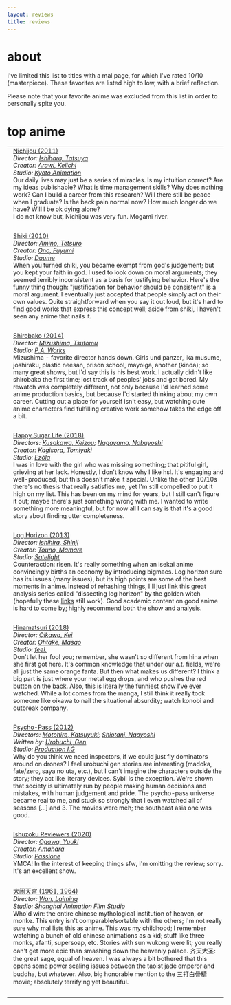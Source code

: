 ```yaml
---
layout: reviews
title: reviews
---
```



# about

<!-- Is atla an anime? invincible? bojack horseman? adventure time? arknights? muse dash? <a href='https://steamcommunity.com/workshop/filedetails/?id=756755380'>ck2</a>? -->

I've limited this list to titles with a mal page, for which I've rated 10/10 (masterpiece).  These favorites are listed high to low, with a brief reflection.

<!-- Entries ending with (\*) indicate that I'm incredibly dissatisfied with what I've written, but don't have time to do the show justice. -->

Please note that your favorite anime was excluded from this list in order to personally spite you.


# top anime

<style>
.pad_show_thumbs {
    /*top right bottom left*/
    padding: 0em 0em 2em 0em;
}
.pad_reviews {
    /*top right bottom left*/
    padding: 0em 0em 2em 1em;
    width: 100%;
}
</style>
<table cellspacing='0' cellpadding='0' border='0'>
<tbody>
<tr>
    <td class=pad_show_thumbs>
        <img src='/assets/img/shows/nichijou.webp' class='thumbnail-big'>
    </td>
    <td class=pad_reviews>
        <a href='https://myanimelist.net/anime/10165/Nichijou' class=darktext>Nichijou (2011)</a>
        <br>
        <i class=darktext>
            Director: <a href='https://myanimelist.net/people/5055/Tatsuya_Ishihara'>Ishihara, Tatsuya</a>
            <br>
            Creator: <a href='https://myanimelist.net/people/3504/Keiichi_Arawi'>Arawi, Keiichi</a>
            <br>
            Studio: <a href='https://myanimelist.net/anime/producer/2/Kyoto_Animation'>Kyoto Animation</a>
        </i>
        <br>
        <label class=darktext>
            Our daily lives may just be a series of miracles.
        </label>
        <!-- <br> -->
        Is my intuition correct?  Are my ideas publishable?
        What is time management skills?
        Why does nothing work?
        Can I build a career from this research?
        Will there still be peace when I graduate?
        Is the back pain normal now?
        How much longer do we have?
        Will I be ok dying alone?
        <br>
        I do not know but, Nichijou was very fun.  Mogami river.
    </td>
</tr>
<tr>
    <td class=pad_show_thumbs>
        <img src='/assets/img/shows/shiki.webp' class='thumbnail-big'>
    </td>
    <td class=pad_reviews>
        <a href='https://myanimelist.net/anime/7724/Shiki' class=darktext>Shiki (2010)</a>
        <br>
        <i class=darktext>
            Director: <a href='https://myanimelist.net/people/9826/Tetsuro_Amino'>Amino, Tetsuro</a>
            <br>
            Creator: <a href='https://myanimelist.net/people/2723/Fuyumi_Ono'>Ono, Fuyumi</a>
            <br>
            Studio: <a href='https://myanimelist.net/anime/producer/39/Daume'>Daume</a>
        </i>
        <br>
        <label class=darktext>
            When you turned shiki, you became exempt from god's judgement; but you kept your faith in god.
        </label>
        <!-- <br> -->
        I used to look down on moral arguments; they seemed terribly inconsistent as a basis for justifying behavior.  Here's the funny thing though: "justification for behavior should be consistent" is a moral argument.  I eventually just accepted that people simply act on their own values.  Quite straightforward when you say it out loud, but it's hard to find good works that express this concept well; aside from shiki, I haven't seen any anime that nails it. <!-- <br>* -->
    </td>
</tr>
<tr>
    <td class=pad_show_thumbs>
        <img src='/assets/img/shows/shirobako.webp' class='thumbnail-big'>
    </td>
    <td class=pad_reviews>
        <a href='https://myanimelist.net/anime/25835/Shirobako' class=darktext>Shirobako (2014)</a>
        <br>
        <i class=darktext>
            Director: <a href='https://myanimelist.net/people/9552/Tsutomu_Mizushima'>Mizushima, Tsutomu</a>
            <br>
            Studio: <a href='https://myanimelist.net/anime/producer/132/PA_Works'>P.A. Works</a>
        </i>
        <br>
        <label class=darktext>
            Mizushima - favorite director hands down.
        </label>
        <!-- <br> -->
        Girls und panzer, ika musume, joshiraku, plastic neesan, prison school, mayoiga, another (kinda); so many great shows, but I'd say this is his best work.  I actually didn't like shirobako the first time; lost track of peoples' jobs and got bored.  My rewatch was completely different, not only because I'd learned some anime production basics, but because I'd started thinking about my own career.  Cutting out a place for yourself isn't easy, but watching cute anime characters find fulfilling creative work somehow takes the edge off a bit. <!-- <br>* -->
    </td>
</tr>
<tr>
    <td class=pad_show_thumbs>
        <img src='/assets/img/shows/happy_sugar_life.webp' class='thumbnail-big'>
    </td>
    <td class=pad_reviews>
        <a href='https://myanimelist.net/anime/37517/Happy_Sugar_Life' class=darktext>Happy Sugar Life (2018)</a>
        <br>
        <i class=darktext>
            Directors: <a href='https://myanimelist.net/people/12655/Keizou_Kusakawa'>Kusakawa, Keizou</a>; <a href='https://myanimelist.net/people/47948/Nobuyoshi_Nagayama'>Nagayama, Nobuyoshi</a>
            <br>
            Creator: <a href='https://myanimelist.net/people/13563/Tomiyaki_Kagisora'>Kagisora, Tomiyaki</a>
            <br>
            Studio: <a href='https://myanimelist.net/anime/producer/1864/Ez%CF%8Cla'>Ezόla</a>
        </i>
        <br>
        <label class=darktext>
            I was in love with the girl who was missing something; that pitiful girl, grieving at her lack.
        </label>
        <!-- <br> -->
        Honestly, I don't know why I like hsl.  It's engaging and well-produced, but this doesn't make it special.  Unlike the other 10/10s there's no thesis that really satisfies me, yet I'm still compelled to put it high on my list.  This has been on my mind for years, but I still can't figure it out; maybe there's just something wrong with me.  I wanted to write something more meaningful, but for now all I can say is that it's a good story about finding utter completeness. <!-- <br>* -->
    </td>
</tr>
<tr>
    <td class=pad_show_thumbs>
        <img src='/assets/img/shows/log_horizon.webp' class='thumbnail-big'>
    </td>
    <td class=pad_reviews>
        <a href='https://myanimelist.net/anime/17265/Log_Horizon' class=darktext>Log Horizon (2013)</a>
        <br>
        <i class=darktext>
            Director: <a href='https://myanimelist.net/people/8743/Shinji_Ishihira'>Ishihira, Shinji</a>
            <br>
            Creator: <a href='https://myanimelist.net/people/13135/Mamare_Touno'>Touno, Mamare</a>
            <br>
            Studio: <a href='https://myanimelist.net/anime/producer/41/Satelight'>Satelight</a>
        </i>
        <br>
        <label class=darktext>
            Counteraction: risen.
        </label>
        <!-- <br> -->
        It's really something when an isekai anime convincingly births an economy by introducing bigmacs.  Log horizon sure has its issues (many issues), but its high points are some of the best moments in anime.  Instead of rehashing things, I'll just link this great analysis series called "dissecting log horizon" by the golden witch (hopefully these <a href="https://youtube.com/playlist?list=PLdOsb-MYEc0HUfrzXw2ZukWWYQD7x6ia8">links</a> still work).  Good academic content on good anime is hard to come by; highly recommend both the show and analysis. <!-- <br>* -->
    </td>
</tr>
<tr>
    <td class=pad_show_thumbs>
        <img src='/assets/img/shows/hinamatsuri.webp' class='thumbnail-big'>
    </td>
    <td class=pad_reviews>
        <a href='https://myanimelist.net/anime/36296/Hinamatsuri_TV' class=darktext>Hinamatsuri (2018)</a>
        <br>
        <i class=darktext>
            Director: <a href='https://myanimelist.net/people/10140/Kei_Oikawa'>Oikawa, Kei</a>
            <br>
            Creator: <a href='https://myanimelist.net/people/16607/Masao_Ohtake'>Ohtake, Masao</a>
            <br>
            Studio: <a href='https://myanimelist.net/anime/producer/91/feel'>feel.</a>
        </i>
        <br>
        <label class=darktext>
            Don't let her fool you; remember, she wasn't so different from hina when she first got here.
        </label>
        <!-- <br> -->
        It's common knowledge that under our a.t. fields, we're all just the same orange fanta. But then what makes us different?  I think a big part is just where your metal egg drops, and who pushes the red button on the back. Also, this is literally the funniest show I've ever watched.  While a lot comes from the manga, I still think it really took someone like oikawa to nail the situational absurdity; watch konobi and outbreak company.
    </td>
</tr>
<tr>
    <td class=pad_show_thumbs>
        <img src='/assets/img/shows/psycho_pass.webp' class='thumbnail-big'>
    </td>
    <td class=pad_reviews>
        <a href='https://myanimelist.net/anime/13601/Psycho-Pass' class=darktext>Psycho-Pass (2012)</a>
        <br>
        <i class=darktext>
            Directors: <a href='https://myanimelist.net/people/19910/Katsuyuki_Motohiro'>Motohiro, Katsuyuki</a>; <a href='https://myanimelist.net/people/15235/Naoyoshi_Shiotani'>Shiotani, Naoyoshi</a>
            <br>
            Written by: <a href='https://myanimelist.net/people/10308/Gen_Urobuchi'>Urobuchi, Gen</a>
            <br>
            Studio: <a href='https://myanimelist.net/anime/producer/10/Production_IG'>Production I.G</a>
        </i>
        <br>
        <label class=darktext>
            Why do you think we need inspectors, if we could just fly dominators around on drones?
        </label>
        <!-- <br> -->
        I feel urobuchi gen stories are interesting (madoka, fate/zero, saya no uta, etc.), but I can't imagine the characters outside the story; they act like literary devices.  Sybil is the exception.  We're shown that society is ultimately run by people making human decisions and mistakes, with human judgement and pride.  The psycho-pass universe became real to me, and stuck so strongly that I even watched all of seasons [...] and 3.  The movies were meh; the southeast asia one was good.
    </td>
</tr>
<tr>
    <td class=pad_show_thumbs>
        <img src='/assets/img/shows/ishuzoku_reviewers.webp' class='thumbnail-big'>
    </td>
    <td class=pad_reviews>
        <a href='https://myanimelist.net/anime/40010/Ishuzoku_Reviewers' class=darktext>Ishuzoku Reviewers (2020)</a>
        <br>
        <i class=darktext>
            Director: <a href='https://myanimelist.net/people/39649/Yuuki_Ogawa'>Ogawa, Yuuki</a>
            <br>
            Creator: <a href='https://myanimelist.net/people/46675/Amahara'>Amahara</a>
            <br>
            Studio: <a href='https://myanimelist.net/anime/producer/911/Passione'>Passione</a>
        </i>
        <br>
        <label class=darktext>
            YMCA!
        </label>
        <!-- <br> -->
        In the interest of keeping things sfw, I'm omitting the review; sorry.  It's an excellent show. <!-- <br>* -->
    </td>
</tr>
<tr>
    <td class=pad_show_thumbs>
        <img src='/assets/img/shows/da_nao_tiangong.webp' class='thumbnail-big'>
    </td>
    <td class=pad_reviews>
        <a href='https://en.wikipedia.org/wiki/Havoc_in_Heaven' class=darktext>大闹天宫 (1961, 1964)</a>
        <br>
        <i class=darktext>
            Director: <a href='https://en.wikipedia.org/wiki/Wan_Laiming'>Wan, Laiming</a>
            <br>
            Studio: <a href='https://en.wikipedia.org/wiki/Shanghai_Animation_Film_Studio'>Shanghai Animation Film Studio</a>
        </i>
        <br>
        <label class=darktext>
            Who'd win: the entire chinese mythological institution of heaven, or monke.
        </label>
        <!-- <br> -->
        This entry isn't comparable/sortable with the others; I'm not really sure why mal lists this as anime.  This was my childhood; I remember watching a bunch of old chinese animations as a kid; stuff like three monks, afanti, supersoap, etc. Stories with sun wukong were lit; you really can't get more epic than smashing down the heavenly palace.
        齐天大圣: the great sage, equal of heaven.  I was always a bit bothered that this opens some power scaling issues between the taoist jade emperor and buddha, but whatever. Also, big honorable mention to the 三打白骨精 movie; absolutely terrifying yet beautiful.
    </td>
</tr>
</tbody>
</table>



